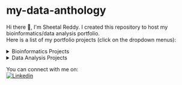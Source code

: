 # my-data-anthology

Hi there :wave:, I'm Sheetal Reddy. I created this repository to host my bioinformatics/data analysis portfolio.<br />
Here is a list of my portfolio projects (click on the dropdown menus):

  <details>
  <summary>Bioinformatics Projects</summary><br />
    
  1. [Sequence Alignment with NCBI BLAST and Biopython]<br />
    *Description*: <br />
    *Skills used*: 
  </details>
  
  <details>
  <summary>Data Analysis Projects</summary><br />
    
  1. [Amazon Bestsellers - Online Bookstore Analysis](https://github.com/Ammu25/my-data-anthology/tree/main/Amazon%20Bestsellers-Online%20Bookstore%20Analysis)<br />
     *Description*: This project is an example of exploratory data analysis performed on an online bookstore to help users buy the top rated, most popular books in both fiction and non fiction genres. <br />
     *Skills used*: <br /> 
      Excel - data cleaning/wrangling<br />
      SQL - data analysis<br />
      Python - data visualization <br />
   
   2. [CoinMarketCap Cryptocurrency - Webscraping](https://github.com/sheetalreddy25/my-data-anthology/tree/main/CoinMarketCap%20Cryptocurrency-WebScraping)<br />
     *Description*: This is a webscraping project performed on a cryptocurrency website called [CoinMarketCap](https://coinmarketcap.com/). The scraped data is written to an excel file that can later be used for price/market analysis of the top 300 cryptocurrencies. <br />
     *Skills used*: <br />
      Python - data scraping <br />
      *Note*: The data for this project was scraped on 13JUN2023.

   3. [Power BI - Mini Project](https://github.com/sheetalreddy25/my-data-anthology/tree/main/Power%20BI-Mini%20Project)<br />
     *Description*: This project showcases how we can use Power BI reports within Jupyter Notebook for data visualization using Python and its libraries. <br />
     *Skills used*: <br />
      Python - data visualization using Power BI in Jupyter Notebook <br />
     *Note*: The dataset for this project was taken from my first portfolio project [Amazon Bestsellers - Online Bookstore Analysis](https://github.com/Ammu25/my-data-anthology/tree/main/Amazon%20Bestsellers-Online%20Bookstore%20Analysis)

  </details>

You can connect with me on:<br />
[![Linkedin](https://img.shields.io/badge/LinkedIn-0077B5?style=for-the-badge&logo=linkedin&logoColor=white)](https://www.linkedin.com/in/sheetalreddy25/)
